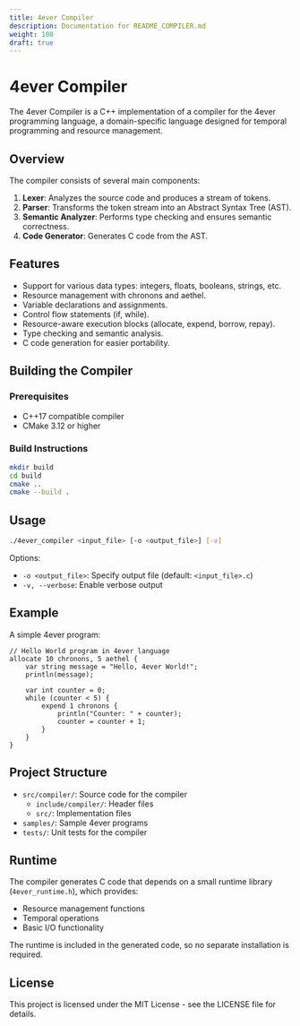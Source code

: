```yaml
---
title: 4ever Compiler
description: Documentation for README_COMPILER.md
weight: 100
draft: true
---
```


# 4ever Compiler

The 4ever Compiler is a C++ implementation of a compiler for the 4ever programming language, a domain-specific language designed for temporal programming and resource management.

## Overview

The compiler consists of several main components:

1. **Lexer**: Analyzes the source code and produces a stream of tokens.
2. **Parser**: Transforms the token stream into an Abstract Syntax Tree (AST).
3. **Semantic Analyzer**: Performs type checking and ensures semantic correctness.
4. **Code Generator**: Generates C code from the AST.

## Features

- Support for various data types: integers, floats, booleans, strings, etc.
- Resource management with chronons and aethel.
- Variable declarations and assignments.
- Control flow statements (if, while).
- Resource-aware execution blocks (allocate, expend, borrow, repay).
- Type checking and semantic analysis.
- C code generation for easier portability.

## Building the Compiler

### Prerequisites

- C++17 compatible compiler
- CMake 3.12 or higher

### Build Instructions

```bash
mkdir build
cd build
cmake ..
cmake --build .
```

## Usage

```bash
./4ever_compiler <input_file> [-o <output_file>] [-v]
```

Options:
- `-o <output_file>`: Specify output file (default: `<input_file>.c`)
- `-v, --verbose`: Enable verbose output

## Example

A simple 4ever program:

```
// Hello World program in 4ever language
allocate 10 chronons, 5 aethel {
    var string message = "Hello, 4ever World!";
    println(message);
    
    var int counter = 0;
    while (counter < 5) {
        expend 1 chronons {
            println("Counter: " + counter);
            counter = counter + 1;
        }
    }
}
```

## Project Structure

- `src/compiler/`: Source code for the compiler
  - `include/compiler/`: Header files
  - `src/`: Implementation files
- `samples/`: Sample 4ever programs
- `tests/`: Unit tests for the compiler

## Runtime

The compiler generates C code that depends on a small runtime library (`4ever_runtime.h`), which provides:

- Resource management functions
- Temporal operations
- Basic I/O functionality

The runtime is included in the generated code, so no separate installation is required.

## License

This project is licensed under the MIT License - see the LICENSE file for details.
